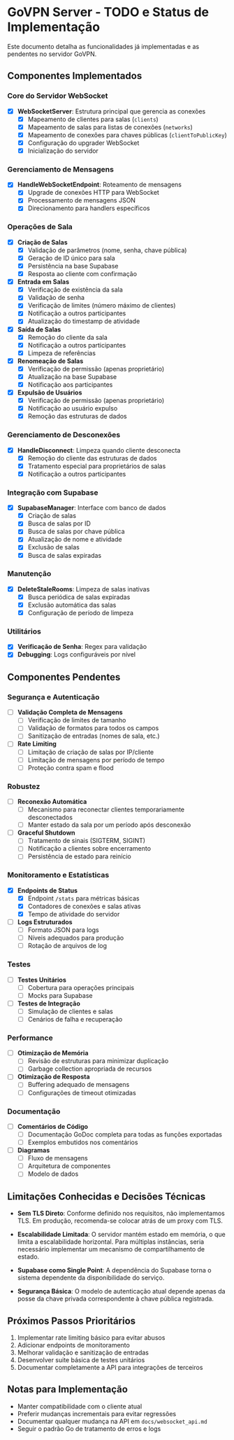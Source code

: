 # GoVPN Server - TODO e Status de Implementação

Este documento detalha as funcionalidades já implementadas e as pendentes no servidor GoVPN.

## Componentes Implementados

### Core do Servidor WebSocket
- [x] **WebSocketServer**: Estrutura principal que gerencia as conexões
  - [x] Mapeamento de clientes para salas (`clients`)
  - [x] Mapeamento de salas para listas de conexões (`networks`)
  - [x] Mapeamento de conexões para chaves públicas (`clientToPublicKey`)
  - [x] Configuração do upgrader WebSocket
  - [x] Inicialização do servidor

### Gerenciamento de Mensagens
- [x] **HandleWebSocketEndpoint**: Roteamento de mensagens
  - [x] Upgrade de conexões HTTP para WebSocket
  - [x] Processamento de mensagens JSON
  - [x] Direcionamento para handlers específicos

### Operações de Sala
- [x] **Criação de Salas**
  - [x] Validação de parâmetros (nome, senha, chave pública)
  - [x] Geração de ID único para sala
  - [x] Persistência na base Supabase
  - [x] Resposta ao cliente com confirmação
  
- [x] **Entrada em Salas**
  - [x] Verificação de existência da sala
  - [x] Validação de senha
  - [x] Verificação de limites (número máximo de clientes)
  - [x] Notificação a outros participantes
  - [x] Atualização do timestamp de atividade

- [x] **Saída de Salas**
  - [x] Remoção do cliente da sala
  - [x] Notificação a outros participantes
  - [x] Limpeza de referências

- [x] **Renomeação de Salas**
  - [x] Verificação de permissão (apenas proprietário)
  - [x] Atualização na base Supabase
  - [x] Notificação aos participantes

- [x] **Expulsão de Usuários**
  - [x] Verificação de permissão (apenas proprietário)
  - [x] Notificação ao usuário expulso
  - [x] Remoção das estruturas de dados

### Gerenciamento de Desconexões
- [x] **HandleDisconnect**: Limpeza quando cliente desconecta
  - [x] Remoção do cliente das estruturas de dados
  - [x] Tratamento especial para proprietários de salas
  - [x] Notificação a outros participantes

### Integração com Supabase
- [x] **SupabaseManager**: Interface com banco de dados
  - [x] Criação de salas
  - [x] Busca de salas por ID
  - [x] Busca de salas por chave pública
  - [x] Atualização de nome e atividade
  - [x] Exclusão de salas
  - [x] Busca de salas expiradas

### Manutenção
- [x] **DeleteStaleRooms**: Limpeza de salas inativas
  - [x] Busca periódica de salas expiradas
  - [x] Exclusão automática das salas
  - [x] Configuração de período de limpeza

### Utilitários
- [x] **Verificação de Senha**: Regex para validação
- [x] **Debugging**: Logs configuráveis por nível

## Componentes Pendentes

### Segurança e Autenticação
- [ ] **Validação Completa de Mensagens**
  - [ ] Verificação de limites de tamanho
  - [ ] Validação de formatos para todos os campos
  - [ ] Sanitização de entradas (nomes de sala, etc.)

- [ ] **Rate Limiting**
  - [ ] Limitação de criação de salas por IP/cliente
  - [ ] Limitação de mensagens por período de tempo
  - [ ] Proteção contra spam e flood

### Robustez
- [ ] **Reconexão Automática**
  - [ ] Mecanismo para reconectar clientes temporariamente desconectados
  - [ ] Manter estado da sala por um período após desconexão

- [ ] **Graceful Shutdown**
  - [ ] Tratamento de sinais (SIGTERM, SIGINT)
  - [ ] Notificação a clientes sobre encerramento
  - [ ] Persistência de estado para reinício

### Monitoramento e Estatísticas
- [x] **Endpoints de Status**
  - [x] Endpoint `/stats` para métricas básicas
  - [x] Contadores de conexões e salas ativas
  - [x] Tempo de atividade do servidor

- [ ] **Logs Estruturados**
  - [ ] Formato JSON para logs
  - [ ] Níveis adequados para produção
  - [ ] Rotação de arquivos de log

### Testes
- [ ] **Testes Unitários**
  - [ ] Cobertura para operações principais
  - [ ] Mocks para Supabase

- [ ] **Testes de Integração**
  - [ ] Simulação de clientes e salas
  - [ ] Cenários de falha e recuperação

### Performance
- [ ] **Otimização de Memória**
  - [ ] Revisão de estruturas para minimizar duplicação
  - [ ] Garbage collection apropriada de recursos

- [ ] **Otimização de Resposta**
  - [ ] Buffering adequado de mensagens
  - [ ] Configurações de timeout otimizadas

### Documentação
- [ ] **Comentários de Código**
  - [ ] Documentação GoDoc completa para todas as funções exportadas
  - [ ] Exemplos embutidos nos comentários

- [ ] **Diagramas**
  - [ ] Fluxo de mensagens
  - [ ] Arquitetura de componentes
  - [ ] Modelo de dados

## Limitações Conhecidas e Decisões Técnicas

- **Sem TLS Direto**: Conforme definido nos requisitos, não implementamos TLS. Em produção, recomenda-se colocar atrás de um proxy com TLS.

- **Escalabilidade Limitada**: O servidor mantém estado em memória, o que limita a escalabilidade horizontal. Para múltiplas instâncias, seria necessário implementar um mecanismo de compartilhamento de estado.

- **Supabase como Single Point**: A dependência do Supabase torna o sistema dependente da disponibilidade do serviço.

- **Segurança Básica**: O modelo de autenticação atual depende apenas da posse da chave privada correspondente à chave pública registrada.

## Próximos Passos Prioritários

1. Implementar rate limiting básico para evitar abusos
2. Adicionar endpoints de monitoramento
3. Melhorar validação e sanitização de entradas 
4. Desenvolver suite básica de testes unitários
5. Documentar completamente a API para integrações de terceiros

## Notas para Implementação

- Manter compatibilidade com o cliente atual
- Preferir mudanças incrementais para evitar regressões
- Documentar qualquer mudança na API em `docs/websocket_api.md`
- Seguir o padrão Go de tratamento de erros e logs